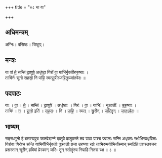 +++
title = "०८ या वा"

+++
## अधिमन्त्रम्
अग्निः। वसिष्ठः। त्रिष्टुप्।

## मन्त्रः
या वा॑ ते॒ सन्ति॑ दा॒शुषे॒ अधृ॑ष्टा॒ गिरो॑ वा॒ याभि॑र्नृ॒वती॑रुरु॒ष्याः ।  
ताभि॑र्नः सूनो सहसो॒ नि पा॑हि॒ स्मत्सू॒रीञ्ज॑रि॒तॄञ्जा॑तवेदः ॥

## पदपाठः
याः । वा॒ । ते॒ । सन्ति॑ । दा॒शुषे॑ । अधृ॑ष्टाः । गिरः॑ । वा॒ । याभिः॑ । नृ॒ऽवतीः॑ । उ॒रु॒ष्याः ।  
ताभिः॑ । नः॒ । सू॒नो॒ इति॑ । स॒ह॒सः॒ । नि । पा॒हि॒ । स्मत् । सू॒रीन् । ज॒रि॒तॄन् । जा॒त॒ऽवे॒दः॒ ॥

## भाष्यम्
सहसःसूनो हे बलस्यपुत्र जातवेदाग्ने दाशुषे दाशुषस्ते तव यावा याश्च ज्वालाः सन्ति अधृष्टाः रक्षोभिरप्रधृषिताः गिरोवा गिरंश्च सन्ति याभिर्गीर्भिर्नृवतीः पुत्रवतीः प्रजा उरुष्याः रक्षेः ताभिरुभयीभिर्नोस्मान् स्मदिति प्रशस्तवचनः प्रशस्तान् सूरीन् हविषां प्रेरकान् जरि- तॄन् स्तोतॄंश्च निपाहि नितरां रक्ष ॥ ८ ॥